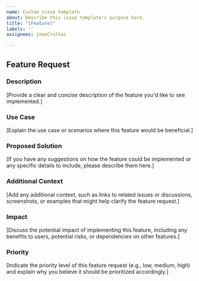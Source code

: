 ```yaml
---
name: Custom issue template
about: Describe this issue template's purpose here.
title: "[Feature]"
labels: ''
assignees: joaoCrulhas

---
```


## Feature Request

### Description
[Provide a clear and concise description of the feature you'd like to see implemented.]

### Use Case
[Explain the use case or scenarios where this feature would be beneficial.]

### Proposed Solution
[If you have any suggestions on how the feature could be implemented or any specific details to include, please describe them here.]

### Additional Context
[Add any additional context, such as links to related issues or discussions, screenshots, or examples that might help clarify the feature request.]

### Impact
[Discuss the potential impact of implementing this feature, including any benefits to users, potential risks, or dependencies on other features.]

### Priority
[Indicate the priority level of this feature request (e.g., low, medium, high) and explain why you believe it should be prioritized accordingly.]

